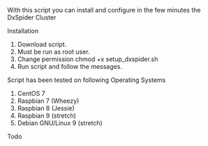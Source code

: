 With this script you can install and configure in the few minutes the DxSpider Cluster

Installation

1. Download script.
2. Must be run as root user.
3. Change permission
    chmod +x setup_dxspider.sh
4. Run script and follow the messages.


Script has been tested on following Operating Systems

1. CentOS 7
2. Raspbian 7 (Wheezy)
3. Raspbian 8 (Jessie)
4. Raspbian 9 (stretch)
5. Debian GNU/Linux 9 (stretch)
    
    
Todo

